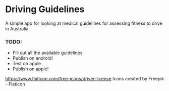 # Driving Guidelines

A simple app for looking at medical guidelines for assessing fitness to drive in Australia.

### TODO:

 - Fill out all the available guidelines
 - Publish on android!
 - Test on apple
 - Publish on apple!


https://www.flaticon.com/free-icons/driver-license
Icons created by Freepik - Flaticon
